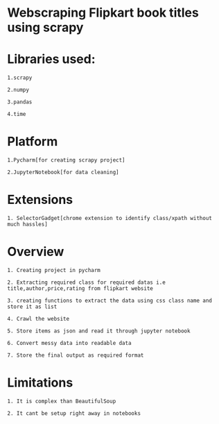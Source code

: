 # Webscraping Flipkart book titles using scrapy

# Libraries used:

    1.scrapy
    
    2.numpy
    
    3.pandas
    
    4.time
    
# Platform
  
    1.Pycharm[for creating scrapy project]
    
    2.JupyterNotebook[for data cleaning]
  
# Extensions
    
    1. SelectorGadget[chrome extension to identify class/xpath without much hassles]
    

# Overview

    1. Creating project in pycharm
    
    2. Extracting required class for required datas i.e title,author,price,rating from flipkart website
    
    3. creating functions to extract the data using css class name and store it as list
    
    4. Crawl the website
    
    5. Store items as json and read it through jupyter notebook
    
    6. Convert messy data into readable data
    
    7. Store the final output as required format
       
# Limitations

    1. It is complex than BeautifulSoup
    
    2. It cant be setup right away in notebooks
    
   
    
    
